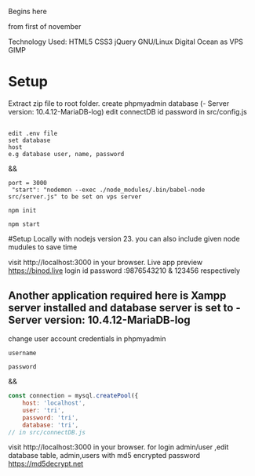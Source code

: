Begins here

from first of november

Technology Used: HTML5 CSS3 jQuery  GNU/Linux Digital Ocean as VPS GIMP

# Setup
Extract zip file to root folder. 
create phpmyadmin database (- Server version: 10.4.12-MariaDB-log) 
edit connectDB id password in src/config.js
## 
```
edit .env file
set database
host
e.g database user, name, password
```

&& 

```
port = 3000  
 "start": "nodemon --exec ./node_modules/.bin/babel-node src/server.js" to be set on vps server 

npm init

npm start
```
#Setup Locally with nodejs version 23.
you can also include given node mudules to save time

visit http://localhost:3000 in your browser.
Live app preview  https://binod.live
login id password :9876543210 & 123456 respectively

## Another application required here is Xampp server installed and database server is set to - Server version: 10.4.12-MariaDB-log
change user account credentials in phpmyadmin

```
username 

password

```
&&

```js
const connection = mysql.createPool({
    host: 'localhost',
    user: 'tri',
    password: 'tri',
    database: 'tri', 
// in src/connectDB.js

```
visit http://localhost:3000 in your browser.
for login admin/user ,edit database table, admin,users with md5 encrypted password 
https://md5decrypt.net

